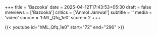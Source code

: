 +++
title = 'Bazooka'
date = 2025-04-12T17:43:53+05:30
draft = false
mreviews = ['Bazooka']
critics = ['Anmol Jamwal']
subtitle = ''
media = 'video'
source = 'hML_Qfq_1e0'
score = 2
+++

{{< youtube id="hML_Qfq_1e0" start="72" end="296" >}}
